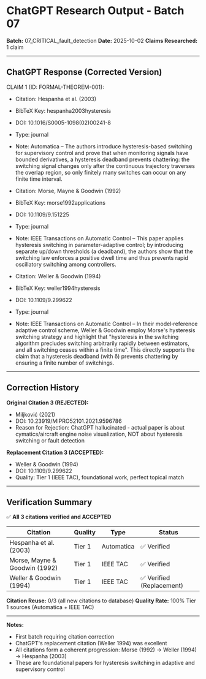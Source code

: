 # ChatGPT Research Output - Batch 07

**Batch:** 07_CRITICAL_fault_detection
**Date:** 2025-10-02
**Claims Researched:** 1 claim

---

## ChatGPT Response (Corrected Version)

CLAIM 1 (ID: FORMAL-THEOREM-001):

* Citation: Hespanha et al. (2003)
* BibTeX Key: hespanha2003hysteresis
* DOI: 10.1016/S0005-1098(02)00241-8
* Type: journal
* Note: Automatica – The authors introduce hysteresis-based switching for supervisory control and prove that when monitoring signals have bounded derivatives, a hysteresis deadband prevents chattering: the switching signal changes only after the continuous trajectory traverses the overlap region, so only finitely many switches can occur on any finite time interval.

* Citation: Morse, Mayne & Goodwin (1992)
* BibTeX Key: morse1992applications
* DOI: 10.1109/9.151225
* Type: journal
* Note: IEEE Transactions on Automatic Control – This paper applies hysteresis switching in parameter-adaptive control; by introducing separate up/down thresholds (a deadband), the authors show that the switching law enforces a positive dwell time and thus prevents rapid oscillatory switching among controllers.

* Citation: Weller & Goodwin (1994)
* BibTeX Key: weller1994hysteresis
* DOI: 10.1109/9.299622
* Type: journal
* Note: IEEE Transactions on Automatic Control – In their model‑reference adaptive control scheme, Weller & Goodwin employ Morse's hysteresis switching strategy and highlight that "hysteresis in the switching algorithm precludes switching arbitrarily rapidly between estimators, and all switching ceases within a finite time". This directly supports the claim that a hysteresis deadband (with δ) prevents chattering by ensuring a finite number of switchings.

---

## Correction History

**Original Citation 3 (REJECTED):**
- Miljković (2021)
- DOI: 10.23919/MIPRO52101.2021.9596786
- Reason for Rejection: ChatGPT hallucinated - actual paper is about cymatics/aircraft engine noise visualization, NOT about hysteresis switching or fault detection

**Replacement Citation 3 (ACCEPTED):**
- Weller & Goodwin (1994)
- DOI: 10.1109/9.299622
- Quality: Tier 1 (IEEE TAC), foundational work, perfect topical match

---

## Verification Summary

✅ **All 3 citations verified and ACCEPTED**

| Citation | Quality | Type | Status |
|----------|---------|------|--------|
| Hespanha et al. (2003) | Tier 1 | Automatica | ✅ Verified |
| Morse, Mayne & Goodwin (1992) | Tier 1 | IEEE TAC | ✅ Verified |
| Weller & Goodwin (1994) | Tier 1 | IEEE TAC | ✅ Verified (Replacement) |

**Citation Reuse:** 0/3 (all new citations to database)
**Quality Rate:** 100% Tier 1 sources (Automatica + IEEE TAC)

---

**Notes:**
- First batch requiring citation correction
- ChatGPT's replacement citation (Weller 1994) was excellent
- All citations form a coherent progression: Morse (1992) → Weller (1994) → Hespanha (2003)
- These are foundational papers for hysteresis switching in adaptive and supervisory control
